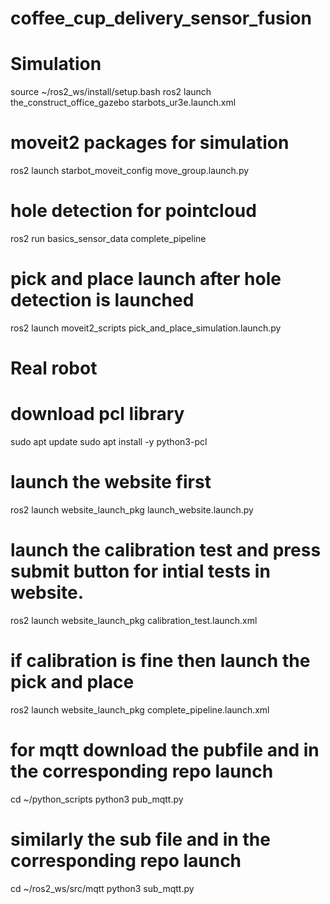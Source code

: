 # coffee_cup_delivery_sensor_fusion

# Simulation
source ~/ros2_ws/install/setup.bash
ros2 launch the_construct_office_gazebo starbots_ur3e.launch.xml

# moveit2 packages for simulation
ros2 launch starbot_moveit_config move_group.launch.py

# hole detection for pointcloud
ros2 run basics_sensor_data complete_pipeline

# pick and place launch after hole detection is launched
ros2 launch moveit2_scripts pick_and_place_simulation.launch.py

# Real robot
# download pcl library 
sudo apt update
sudo apt install -y python3-pcl

# launch the website first
ros2 launch website_launch_pkg launch_website.launch.py

# launch the calibration test and press submit button for intial tests in website.
ros2 launch website_launch_pkg calibration_test.launch.xml

# if calibration is fine then launch the pick and place
ros2 launch website_launch_pkg complete_pipeline.launch.xml

# for mqtt download the pubfile and in the corresponding repo launch
cd ~/python_scripts
python3 pub_mqtt.py 

# similarly the sub file and in the corresponding repo launch
cd ~/ros2_ws/src/mqtt
python3 sub_mqtt.py
